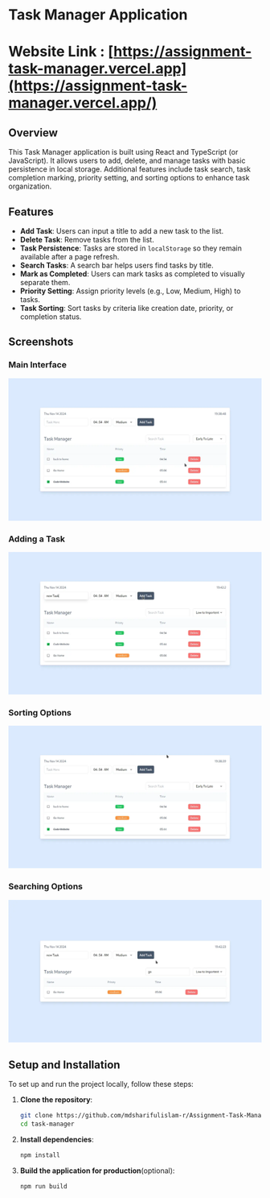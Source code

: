 # Task Manager Application
# Website Link : [https://assignment-task-manager.vercel.app](https://assignment-task-manager.vercel.app/)
## Overview
This Task Manager application is built using React and TypeScript (or JavaScript). It allows users to add, delete, and manage tasks with basic persistence in local storage. Additional features include task search, task completion marking, priority setting, and sorting options to enhance task organization.

## Features
- **Add Task**: Users can input a title to add a new task to the list.
- **Delete Task**: Remove tasks from the list.
- **Task Persistence**: Tasks are stored in `localStorage` so they remain available after a page refresh.
- **Search Tasks**: A search bar helps users find tasks by title.
- **Mark as Completed**: Users can mark tasks as completed to visually separate them.
- **Priority Setting**: Assign priority levels (e.g., Low, Medium, High) to tasks.
- **Task Sorting**: Sort tasks by criteria like creation date, priority, or completion status.

## Screenshots 
### Main Interface
![Task Manager Main UI](./screenshots/main.webp)

### Adding a Task
![Add Task](./screenshots/add_task.webp)

### Sorting Options
![Sorting Options](./screenshots/sorting.webp)

### Searching Options
![Sorting Options](./screenshots/search.webp)

## Setup and Installation
To set up and run the project locally, follow these steps:

1. **Clone the repository**:
   ```bash
   git clone https://github.com/mdsharifulislam-r/Assignment-Task-Manager.git
   cd task-manager
   ```
2. **Install dependencies**:
   ```bash
   npm install
   ```
3. **Build the application for production**(optional):
   ```bash
   npm run build
   ```

